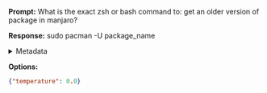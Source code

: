 **Prompt:**
What is the exact zsh or bash command to: get an older version of package in manjaro?

**Response:**
sudo pacman -U package_name

<details><summary>Metadata</summary>

- Duration: 618 ms
- Datetime: 2023-08-13T18:47:38.728322
- Model: gpt-3.5-turbo-0613

</details>

**Options:**
```json
{"temperature": 0.0}
```

